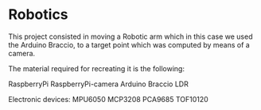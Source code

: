 # Robotics
This project consisted in moving a Robotic arm which in this case we used the Arduino Braccio, to a target point which was computed by means of a camera.

The material required for recreating it is the following:

RaspberryPi
RaspberryPi-camera
Arduino Braccio
LDR

Electronic devices:
  MPU6050
  MCP3208
  PCA9685
  TOF10120
